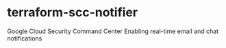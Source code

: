 # terraform-scc-notifier
Google Cloud Security Command Center Enabling real-time email and chat notifications
